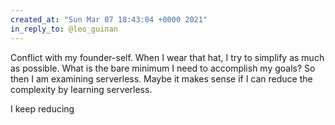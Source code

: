 ```yaml
---
created_at: "Sun Mar 07 18:43:04 +0000 2021"
in_reply_to: @leo_guinan
---
```


Conflict with my founder-self. When I wear that hat, I try to simplify as much as possible. What is the bare minimum I need to accomplish my goals? So then I am examining serverless. Maybe it makes sense if I can reduce the complexity by learning serverless. 

I keep reducing